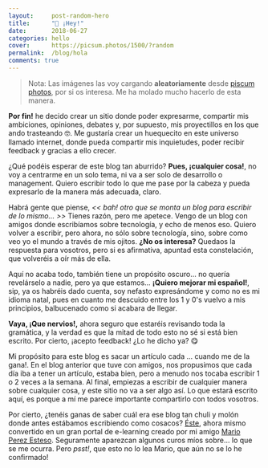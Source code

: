 ```yaml
---
layout:     post-random-hero    
title:      "👋 ¡Hey!"
date:       2018-06-27
categories: hello
cover:      https://picsum.photos/1500/?random
permalink:  /blog/hola
comments: true
---
```


> Nota: Las imágenes las voy cargando **aleatoriamente** desde [piscum photos](https://picsum.photos), por si os interesa. Me ha molado mucho hacerlo de esta manera.

**Por fin!** he decido crear un sitio donde poder expresarme, compartir mis ambiciones, opiniones, debates y, por supuesto, mis proyectillos en los que ando trasteando 🤓. Me gustaría crear un huequecito en este universo llamado internet, donde pueda compartir mis inquietudes, poder recibir feedback y gracias a ello crecer.

¿Qué podéis esperar de este blog tan aburrido? **Pues, ¡cualquier cosa!**, no voy a centrarme en un solo tema, ni va a ser solo de desarrollo o management. Quiero escribir todo lo que me pase por la cabeza y pueda expresarlo de la manera más adecuada, claro.

Habrá gente que piense, *<< bah! otro que se monta un blog para escribir de lo mismo... >>* Tienes razón, pero me apetece. Vengo de un blog con amigos donde escribíamos sobre tecnología, y echo de menos eso. Quiero volver a escribir, pero ahora, no sólo sobre tecnología, sino, sobre como veo yo el mundo a través de mis ojitos. **¿No os interesa?** Quedaos la respuesta para vosotros, pero si es afirmativa, apuntad esta constelación, que volveréis a oír más de ella.

Aquí no acaba todo, también tiene un propósito oscuro... no quería revelárselo a nadie, pero ya que estamos... **¡Quiero mejorar mi español!**, sip, ya os habréis dado cuenta, soy nefasto expresándome y como no es mi idioma natal, pues en cuanto me descuido entre los 1 y 0's vuelvo a mis principios, balbucenado como si acabara de llegar.

**Vaya, ¡Que nervios!,** ahora seguro que estaréis revisando toda la gramática, y la verdad es que la mitad de todo esto no sé si está bien escrito. Por cierto, ¡acepto feedback! ¿Lo he dicho ya? 😋

Mi propósito para este blog es sacar un artículo cada ... cuando me de la gana!. En el blog anterior que tuve con amigos, nos propusimos que cada día iba a tener un artículo, estaba bien, pero a menudo nos tocaba escribir 1 o 2 veces a la semana. Al final, empiezas a escribir de cualquier manera sobre cualquier cosa, y este sitio no va a ser algo así. Lo que estará escrito aquí, es porque a mí me parece importante compartirlo con todos vosotros.

Por cierto, ¿tenéis ganas de saber cuál era ese blog tan chuli y molón donde antes estábamos escribiendo como cosacos? [Éste](https://geekytheory.com), ahora mismo convertido en un gran portal de e-learning creado por mi amigo [Mario Perez Esteso](https://twitter.com/marioperest). Seguramente aparezcan algunos curos míos sobre... lo que se me ocurra. Pero *psst!*, que esto no lo lea Mario, que aún no se lo he confirmado!